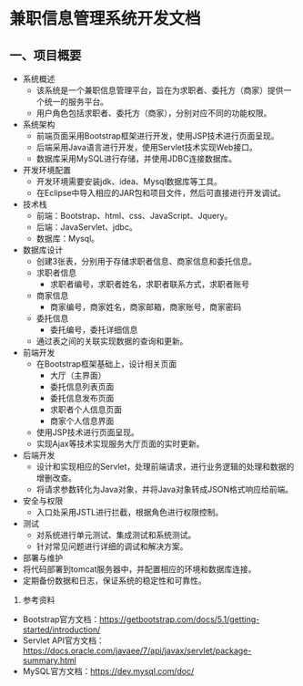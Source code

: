 # 兼职信息管理系统开发文档

## 一、项目概要

- 系统概述
  - 该系统是一个兼职信息管理平台，旨在为求职者、委托方（商家）提供一个统一的服务平台。
  - 用户角色包括求职者、委托方（商家），分别对应不同的功能权限。
- 系统架构
  - 前端页面采用Bootstrap框架进行开发，使用JSP技术进行页面呈现。
  - 后端采用Java语言进行开发，使用Servlet技术实现Web接口。
  - 数据库采用MySQL进行存储，并使用JDBC连接数据库。
- 开发环境配置
  - 开发环境需要安装jdk、idea、Mysql数据库等工具。
  - 在Eclipse中导入相应的JAR包和项目文件，然后可直接进行开发调试。
- 技术栈
  - 前端：Bootstrap、html、css、JavaScript、Jquery。
  - 后端：JavaServlet、jdbc。
  - 数据库：Mysql。
- 数据库设计
  - 创建3张表，分别用于存储求职者信息、商家信息和委托信息。
  - 求职者信息
    - 求职者编号，求职者姓名，求职者联系方式，求职者账号
  - 商家信息
    - 商家编号，商家姓名，商家邮箱，商家账号，商家密码
  - 委托信息
    - 委托编号，委托详细信息
  - 通过表之间的关联实现数据的查询和更新。
- 前端开发
  - 在Bootstrap框架基础上，设计相关页面
    - 大厅（主界面）
    - 委托信息列表页面
    - 委托信息发布页面
    - 求职者个人信息页面
    - 商家个人信息界面
  - 使用JSP技术进行页面呈现。
  - 实现Ajax等技术实现服务大厅页面的实时更新。
- 后端开发
  - 设计和实现相应的Servlet，处理前端请求，进行业务逻辑的处理和数据的增删改查。
  - 将请求参数转化为Java对象，并将Java对象转成JSON格式响应给前端。
- 安全与权限
  - 入口处采用JSTL进行拦截，根据角色进行权限控制。
- 测试
  - 对系统进行单元测试、集成测试和系统测试。
  - 针对常见问题进行详细的调试和解决方案。
- 部署与维护
- 将代码部署到tomcat服务器中，并配置相应的环境和数据库连接。
- 定期备份数据和日志，保证系统的稳定性和可靠性。

1. 参考资料

- Bootstrap官方文档：https://getbootstrap.com/docs/5.1/getting-started/introduction/
- Servlet API官方文档：https://docs.oracle.com/javaee/7/api/javax/servlet/package-summary.html
- MySQL官方文档：https://dev.mysql.com/doc/
